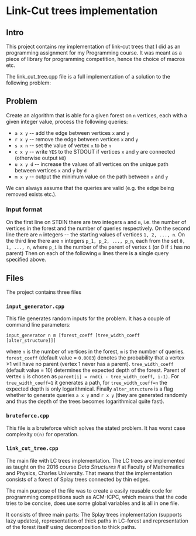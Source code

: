 # Link-Cut trees implementation

## Intro

This project contains my implementation of link-cut trees that I did as an programming assignment for my Programming course. It was meant as a piece of library for programming competition, hence the choice of macros etc.

The link_cut_tree.cpp file is a full implementation of a solution to the following problem:

## Problem

Create an algorithm that is able for a given forest on `n` vertices, each with a given integer value, process the following queries:
- `a x y` -- add the edge between vertices `x` and `y`
- `r x y` -- remove the edge between vertices `x` and `y`
- `s x n` -- set the value of vertex `x` to be `n`
- `c x y` -- write `YES` to the STDOUT if vertices `x` and `y` are connected (otherwise output `NO`)
- `u x y d` -- increase the values of all vertices on the unique path between vertices `x` and `y` by `d`
- `m x y` -- output the minimum value on the path between `x` and `y`

We can always assume that the queries are valid (e.g. the edge being removed exists etc.).

### Input format

On the first line on STDIN there are two integers `n` and `m`, i.e. the number of vertices in the forest and the number of queries respectively.
On the second line there are `n` integers -- the starting values of vertices `1, 2, ..., n`.
On the third line there are `n` integers `p_1, p_2, ..., p_n`, each from the set `0, 1, ..., n`, where `p_i` is the number of the parent of vertex `i` (or 0 if `i` has no parent)
Then on each of the following `m` lines there is a single query specified above.

## Files

The project contains three files

### `input_generator.cpp`

This file generates random inputs for the problem. It has a couple of command line parameters:

`input_generator n m [forest_coeff [tree_width_coeff [alter_structure]]]`

where `n` is the number of vertices in the forest, `m` is the number of queries. `forest_coeff` (default value = `0.0003`) denotes the probability that a vertex >1 will have no parent (vertex 1 never has a parent). `tree_width_coeff` (default value = 10) determines the expected depth of the forest. Parent of vertex `i` is chosen as `parent[i] = rnd(i - tree_width_coeff, i-1)`. For `tree_width_coeff=1` it generates a path, for `tree_width_coeff=n` the expected depth is only logarithmical. Finally `alter_structure` is a flag whether to generate queries `a x y` and `r x y` (they are generated randomly and thus the depth of the trees becomes logarithmical quite fast).

### `bruteforce.cpp`

This file is a bruteforce which solves the stated problem. It has worst case complexity `O(n)` for operation.

### `link_cut_tree.cpp`

The main file with LC trees implementation. The LC trees are implemented as taught on the 2016 course *Data Structures II* at Faculty of Mathematics and Physics, Charles University. That means that the implementation consists of a forest of Splay trees connected by thin edges.

The main purpose of the file was to create a easily reusable code for programming competitions such as ACM-ICPC, which means that the code tries to be concise, does use some global variables and is all in one file.

It consists of three main parts: The Splay trees implementation (supports lazy updates), representation of thick paths in LC-forest and representation of the forest itself using decomposition to thick paths.
